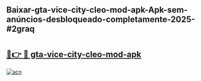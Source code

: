 ## Baixar-gta-vice-city-cleo-mod-apk-Apk-sem-anúncios-desbloqueado-completamente-2025-#2graq

# <h2><a href="https://ainizakaria.my?title=gta-vice-city-cleo-mod-apk&ref=20M">🔗👉 🔴 gta-vice-city-cleo-mod-apk</a></h2>

[![acn](https://github.com/user-attachments/assets/0f9c940e-d8b0-45ae-aac7-cd30a18b3e1c)](https://ainizakaria.my?title=gta-vice-city-cleo-mod-apk&ref=20M)

